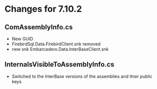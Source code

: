 # Changes for 7.10.2 
  
## ComAssemblyInfo.cs
* New GUID		
* FirebirdSql.Data.FirebirdClient.snk removed
* new snk Embarcadero.Data.InterBaseClient.snk	
	
## InternalsVisibleToAssemblyInfo.cs
* Switched to the InterBase versions of the assemblies and thier public keys
